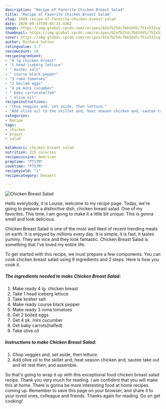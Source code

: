 ```yaml
---
description: "Recipe of Favorite Chicken Breast Salad"
title: "Recipe of Favorite Chicken Breast Salad"
slug: 1089-recipe-of-favorite-chicken-breast-salad
date: 2020-09-17T09:05:17.436Z
image: https://img-global.cpcdn.com/recipes/02a7b254c7bb5dd5/751x532cq70/chicken-breast-salad-recipe-main-photo.jpg
thumbnail: https://img-global.cpcdn.com/recipes/02a7b254c7bb5dd5/751x532cq70/chicken-breast-salad-recipe-main-photo.jpg
cover: https://img-global.cpcdn.com/recipes/02a7b254c7bb5dd5/751x532cq70/chicken-breast-salad-recipe-main-photo.jpg
author: Richard Sutton
ratingvalue: 3.7
reviewcount: 10
recipeingredient:
- "4 lg chicken breast"
- "1 head iceberg lettuce"
- " kosher salt"
- " course black pepper"
- "3 roma tomatoes"
- "2 boiled eggs"
- "4 pk mini cucumber"
- " baby carrotshalfed"
- " olive oil"
recipeinstructions:
- "Chop veggies and, set aside, then lettuce."
- "Add olive oil to the skillet and, heat season chicken and, sautee take out and let rest then, and assemble."
categories:
- Recipe
tags:
- chicken
- breast
- salad

katakunci: chicken breast salad 
nutrition: 215 calories
recipecuisine: American
preptime: "PT17M"
cooktime: "PT57M"
recipeyield: "1"
recipecategory: Dessert

---
```



![Chicken Breast Salad](https://img-global.cpcdn.com/recipes/02a7b254c7bb5dd5/751x532cq70/chicken-breast-salad-recipe-main-photo.jpg)

Hello everybody, it is Louise, welcome to my recipe page. Today, we're going to prepare a distinctive dish, chicken breast salad. One of my favorites. This time, I am going to make it a little bit unique. This is gonna smell and look delicious.



Chicken Breast Salad is one of the most well liked of recent trending meals on earth. It is enjoyed by millions every day. It is simple, it is fast, it tastes yummy. They are nice and they look fantastic. Chicken Breast Salad is something that I've loved my entire life.


To get started with this recipe, we must prepare a few components. You can cook chicken breast salad using 9 ingredients and 2 steps. Here is how you cook it.

<!--inarticleads1-->

##### The ingredients needed to make Chicken Breast Salad:

1. Make ready 4 lg. chicken breast
1. Take 1 head iceberg lettuce
1. Take  kosher salt
1. Make ready  course black pepper
1. Make ready 3 roma tomatoes
1. Get 2 boiled eggs
1. Get 4 pk. mini cucumber
1. Get  baby carrots(halfed)
1. Take  olive oil




<!--inarticleads2-->

##### Instructions to make Chicken Breast Salad:

1. Chop veggies and, set aside, then lettuce.
1. Add olive oil to the skillet and, heat season chicken and, sautee take out and let rest then, and assemble.




So that's going to wrap it up with this exceptional food chicken breast salad recipe. Thank you very much for reading. I am confident that you will make this at home. There is gonna be more interesting food at home recipes coming up. Remember to save this page on your browser, and share it to your loved ones, colleague and friends. Thanks again for reading. Go on get cooking!
